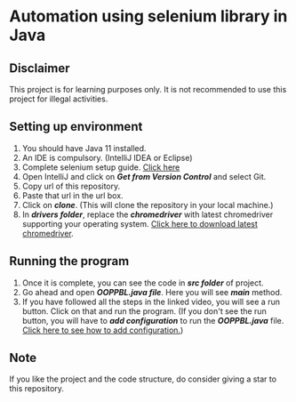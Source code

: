 # Automation using selenium library in Java

Disclaimer
---
This project is for learning purposes only. It is not recommended to use this project for illegal activities.

Setting up environment
---
1. You should have Java 11 installed.
2. An IDE is compulsory. (IntelliJ IDEA or Eclipse)
3. Complete selenium setup guide. [Click here](https://www.youtube.com/watch?v=b4GEjUjWFB4&t=876s "here")
4. Open IntelliJ and click on ***Get from Version Control*** and select Git.
5. Copy url of this repository.
6. Paste that url in the url box.
7. Click on ***clone***. (This will clone the repository in your local machine.)
8. In ***drivers folder***, replace the ***chromedriver*** with latest chromedriver supporting your operating system. [Click here to download latest chromedriver](https://chromedriver.chromium.org/downloads).

Running the program
---
1. Once it is complete, you can see the code in ***src folder*** of project.
2. Go ahead and open ***OOPPBL.java file***. Here you will see ***main*** method.
3. If you have followed all the steps in the linked video, you will see a run button. Click on that and run the program. (If you don't see the run button, you will have to ***add configuration*** to run the ***OOPPBL.java*** file. [Click here to see how to add configuration.](https://www.jetbrains.com/help/go/creating-and-editing-run-debug-configurations.html#share_configurations "Click here to see how to add configuration."))

Note
---
If you like the project and the code structure, do consider giving a star to this repository.

